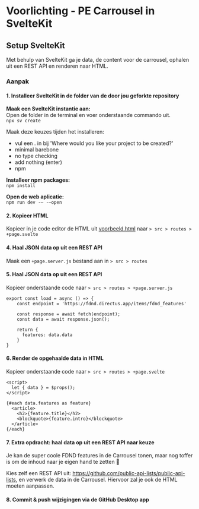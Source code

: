 # Voorlichting - PE Carrousel in SvelteKit

## Setup SvelteKit

Met behulp van SvelteKit ga je data, de content voor de carrousel, ophalen uit een REST API en renderen naar HTML.

### Aanpak

#### 1. Installeer SvelteKit in de folder van de door jou geforkte repository

**Maak een SvelteKit instantie aan:**  
Open de folder  in de terminal en voer onderstaande commando uit.  
`npx sv create`

Maak deze keuzes tijden het installeren:
- vul een . in bij 'Where would you like your project to be created?'
- minimal barebone
- no type checking
- add nothing (enter)
- npm

**Installeer npm packages:**  
`npm install`

**Open de web aplicatie:**  
`npm run dev -— -—open`

#### 2. Kopieer HTML
Kopieer in je code editor de HTML uit [voorbeeld.html](voorbeeld.html) naar `> src > routes > +page.svelte`

#### 4. Haal JSON data op uit een REST API
Maak een `+page.server.js` bestand aan in `> src > routes`

#### 5. Haal JSON data op uit een REST API
Kopieer onderstaande code naar `> src > routes > +page.server.js`

```
export const load = async () => {
    const endpoint = 'https://fdnd.directus.app/items/fdnd_features'

    const response = await fetch(endpoint);
    const data = await response.json();

    return {
      features: data.data
    }
}
```

#### 6. Render de opgehaalde data in HTML

Kopieer onderstaande code naar `> src > routes > +page.svelte`

```
<script>
  let { data } = $props();
</script>

{#each data.features as feature}
  <article>
    <h2>{feature.title}</h2>
    <blockquote>{feature.intro}</blockquote>
  </article>
{/each}
```

#### 7. Extra opdracht: haal data op uit een REST API naar keuze
Je kan de super coole FDND features in de Carrousel tonen, maar nog toffer is om de inhoud naar je eigen hand te zetten 🚀

Kies zelf een REST API uit: https://github.com/public-api-lists/public-api-lists, en verwerk de data in de Carrousel. Hiervoor zal je ook de HTML moeten aanpassen.

#### 8. Commit & push wijzigingen via de GitHub Desktop app





